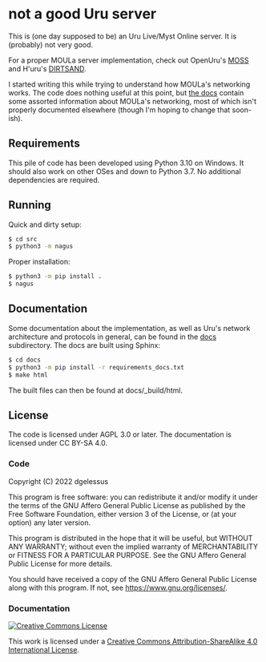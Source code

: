 # not a good Uru server

This is (one day supposed to be) an Uru Live/Myst Online server.
It is (probably) not very good.

For a proper MOULa server implementation,
check out OpenUru's [MOSS](https://wiki.openuru.org/index.php/MOSS) and H'uru's [DIRTSAND](https://guildofwriters.org/wiki/DIRTSAND).

I started writing this while trying to understand how MOULa's networking works.
The code does nothing useful at this point,
but [the docs](./docs/) contain some assorted information about MOULa's networking,
most of which isn't properly documented elsewhere
(though I'm hoping to change that soon-ish).

## Requirements

This pile of code has been developed using Python 3.10 on Windows.
It should also work on other OSes and down to Python 3.7.
No additional dependencies are required.

## Running

Quick and dirty setup:

```sh
$ cd src
$ python3 -m nagus
```

Proper installation:

```sh
$ python3 -m pip install .
$ nagus
```

## Documentation

Some documentation about the implementation,
as well as Uru's network architecture and protocols in general,
can be found in the [docs](./docs/) subdirectory.
The docs are built using Sphinx:

```sh
$ cd docs
$ python3 -m pip install -r requirements_docs.txt
$ make html
```

The built files can then be found at docs/_build/html.

## License

The code is licensed under AGPL 3.0 or later.
The documentation is licensed under CC BY-SA 4.0.

### Code

Copyright (C) 2022 dgelessus

This program is free software: you can redistribute it and/or modify
it under the terms of the GNU Affero General Public License as published by
the Free Software Foundation, either version 3 of the License, or
(at your option) any later version.

This program is distributed in the hope that it will be useful,
but WITHOUT ANY WARRANTY; without even the implied warranty of
MERCHANTABILITY or FITNESS FOR A PARTICULAR PURPOSE.  See the
GNU Affero General Public License for more details.

You should have received a copy of the GNU Affero General Public License
along with this program.  If not, see <https://www.gnu.org/licenses/>.

### Documentation

[![Creative Commons License](https://i.creativecommons.org/l/by-sa/4.0/88x31.png)](http://creativecommons.org/licenses/by-sa/4.0/)

This work is licensed under a [Creative Commons Attribution-ShareAlike 4.0 International License](http://creativecommons.org/licenses/by-sa/4.0/).
